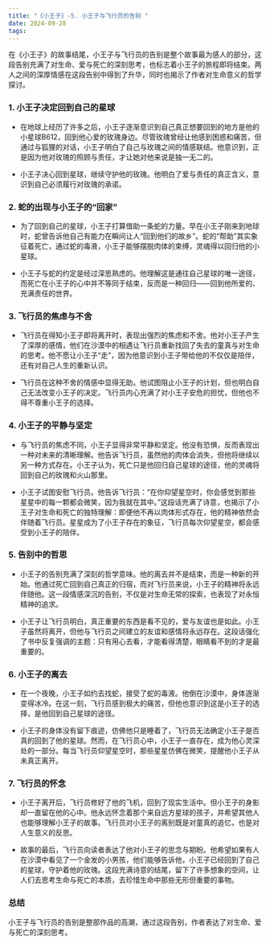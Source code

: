 ```yaml
---
title: "《小王子》-5. 小王子与飞行员的告别 "
date: 2024-09-28
tags: 
---
```

在《小王子》的故事结尾，小王子与飞行员的告别是整个故事最为感人的部分，这段告别充满了对生命、爱与死亡的深刻思考，也标志着小王子的旅程即将结束。两人之间的深厚情感在这段告别中得到了升华，同时也揭示了作者对生命意义的哲学探讨。

### 1. **小王子决定回到自己的星球**
- 在地球上经历了许多之后，小王子逐渐意识到自己真正想要回到的地方是他的小星球B612，回到他心爱的玫瑰身边。尽管玫瑰曾经让他感到困惑和痛苦，但通过与狐狸的对话，小王子明白了自己与玫瑰之间的情感联结。他意识到，正是因为他对玫瑰的照顾与责任，才让她对他来说是独一无二的。

- 小王子决心回到星球，继续守护他的玫瑰。他明白了爱与责任的真正含义，意识到自己必须履行对玫瑰的承诺。

### 2. **蛇的出现与小王子的“回家”**
- 为了回到自己的星球，小王子打算借助一条蛇的力量。早在小王子刚来到地球时，蛇曾告诉他自己有能力在瞬间让人“回到他们的故乡”。蛇的“帮助”其实象征着死亡，通过蛇的毒液，小王子能够摆脱肉体的束缚，灵魂得以回归他的小星球。

- 小王子与蛇的约定是经过深思熟虑的。他理解这是通往自己星球的唯一途径，而死亡在小王子的心中并不等同于结束，反而是一种回归——回到他所爱的、充满责任的世界。

### 3. **飞行员的焦虑与不舍**
- 飞行员在得知小王子即将离开时，表现出强烈的焦虑和不舍。他对小王子产生了深厚的感情，他们在沙漠中的相遇让飞行员重新找回了失去的童真与对生命的思考。他不愿让小王子“走”，因为他意识到小王子带给他的不仅仅是陪伴，还有对自己人生的重新认识。

- 飞行员在这种不舍的情感中显得无助。他试图阻止小王子的计划，但也明白自己无法改变小王子的决定。飞行员内心充满了对小王子安危的担忧，但他也不得不尊重小王子的选择。

### 4. **小王子的平静与坚定**
- 与飞行员的焦虑不同，小王子显得非常平静和坚定。他没有恐惧，反而表现出一种对未来的清晰理解。他告诉飞行员，虽然他的肉体会消失，但他将继续以另一种方式存在。小王子认为，死亡只是他回归自己星球的途径，他的灵魂将回到自己的玫瑰和火山那里。

- 小王子试图安慰飞行员。他告诉飞行员：“在你仰望星空时，你会感觉到那些星星中的每一颗都会微笑，因为我就在其中。”这段话充满了诗意，也揭示了小王子对生命和死亡的独特理解：即便他不再以肉体形式存在，他的精神依然会伴随着飞行员。星星成为了小王子存在的象征，飞行员每次仰望星空，都会感受到小王子的陪伴。

### 5. **告别中的哲思**
- 小王子的告别充满了深刻的哲学意味。他的离去并不是结束，而是一种新的开始。他通过死亡回到自己真正的归宿，而对飞行员来说，小王子的精神将永远伴随他。这一段情感深沉的告别，不仅是对生命无常的探索，也表现了对永恒精神的追求。

- 小王子让飞行员明白，真正重要的东西是看不见的，爱与友谊也是如此。小王子虽然将离开，但他与飞行员之间建立的友谊和感情将永远存在。这段话强化了书中反复强调的主题：只有用心去看，才能看得清楚，眼睛看不到的才是最重要的。

### 6. **小王子的离去**
- 在一个夜晚，小王子如约去找蛇，接受了蛇的毒液。他倒在沙漠中，身体逐渐变得冰冷。在这一刻，飞行员感到极大的痛苦，但他也意识到这是小王子的选择，是他回到自己星球的途径。

- 小王子的身体没有留下痕迹，仿佛他只是睡着了，飞行员无法确定小王子是否真的回到了他的星球。然而，在飞行员心中，小王子一直存在，成为他心灵深处的一部分。每当飞行员仰望星空时，那些星星仿佛在微笑，提醒他小王子从未真正离开。

### 7. **飞行员的怀念**
- 小王子离开后，飞行员修好了他的飞机，回到了现实生活中。但小王子的身影却一直留在他的心中。他永远怀念着那个来自远方星球的孩子，并希望其他人也能够理解小王子的故事。飞行员对小王子的离别既是对童真的追忆，也是对人生意义的反思。

- 故事的最后，飞行员向读者表达了他对小王子的思念与期盼。他希望如果有人在沙漠中看见了一个金发的小男孩，他们能够告诉他，小王子已经回到了自己的星球，守护着他的玫瑰。这段充满诗意的结尾，留下了许多想象的空间，让人们去思考生命与死亡的本质，去珍惜生命中那些无形但重要的事物。

### 总结
小王子与飞行员的告别是整部作品的高潮，通过这段告别，作者表达了对生命、爱与死亡的深刻思考。